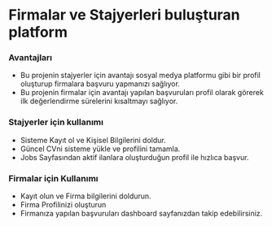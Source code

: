 # Firmalar ve Stajyerleri buluşturan platform

### Avantajları
* Bu projenin stajyerler için avantajı sosyal medya platformu gibi bir profil oluşturup firmalara başvuru yapmanızı sağlıyor.
* Bu projenin firmalar için avantajı yapılan başvuruları profil olarak görerek ilk değerlendirme sürelerini kısaltmayı sağlıyor. 

### Stajyerler için kullanımı
* Sisteme Kayıt ol ve Kişisel Bilgilerini doldur.
* Güncel CVni sisteme yükle ve profilini tamamla.
* Jobs Sayfasından aktif ilanlara oluşturduğun profil ile hızlıca başvur.

### Firmalar için Kullanımı
* Kayıt olun ve Firma bilgilerini doldurun.
* Firma Profilinizi oluşturun
* Firmanıza yapılan başvuruları dashboard sayfanızdan takip edebilirsiniz.


